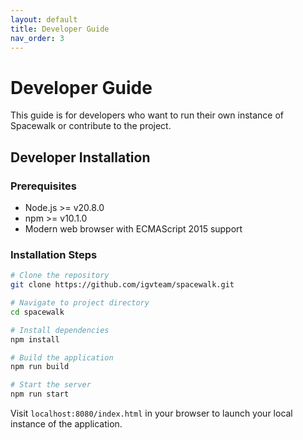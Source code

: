 ```yaml
---
layout: default
title: Developer Guide
nav_order: 3
---
```


# Developer Guide

This guide is for developers who want to run their own instance of Spacewalk or contribute to the project.

## Developer Installation

### Prerequisites
- Node.js >= v20.8.0
- npm >= v10.1.0
- Modern web browser with ECMAScript 2015 support

### Installation Steps

```bash
# Clone the repository
git clone https://github.com/igvteam/spacewalk.git

# Navigate to project directory
cd spacewalk

# Install dependencies
npm install

# Build the application
npm run build

# Start the server
npm run start
```

Visit `localhost:8080/index.html` in your browser to launch your local instance of the application.
